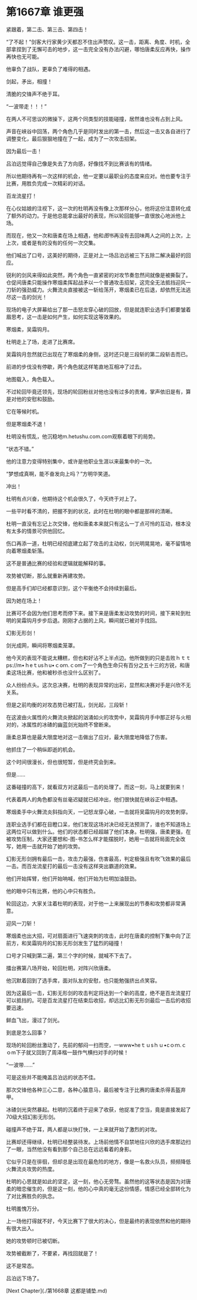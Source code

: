 # 第1667章 谁更强

紧跟着，第二击、第三击、第四击！

“了不起！”剑客大行家黄少天都忍不住出声赞叹。这一击，距离、角度、时机，全部拿捏到了无懈可击的地步，这一击完全没有办法闪避，哪怕唐柔反应再快，操作再快也无可能。

他辜负了战队，更辜负了难得的相遇。

剑起，矛出，相撞！

清脆的交锋声不绝于耳。

“一波带走！！！”

在两人不可思议的微操下，这两个同类型的技能碰撞，居然谁也没有占到上风。

声音在峡谷中回荡，两个角色几乎是同时发出的第一击，然后这一击又各自进行了调整变化，最后狠狠地撞在了一起，成为了一次攻击招架。

因为最后一击！

吕泊远觉得自己像是失去了方向感，好像找不到比赛该有的情绪。

所以他期待再有一次这样的机会，他一定要以最职业的态度来应对。他也要专注于比赛，用胜负完成一次精彩的对话。

百龙流星打！

在心仪姑娘的注视下，这一次的杜明再没有像上次那样分心，他将这份注意转化成了额外的动力。于是他总能拿出最好的表现，所以轮回能够一直很放心地派他上场。

而现在，他又一次和唐柔在场上相遇，他和*图*书再没有去回味两人之间的上次，上上次，或者是有的没有的任何一次交集。

他们喊出了口号，这美好的期待，正是对上一场吕泊远被三下五除二解决最好的回应。

锐利的剑风来得如此突然，两个角色一直紧密的对攻节奏忽然间就像是被撕裂了。仓促间唐柔只能操作寒烟柔挥起战矛以一个普通攻击招架，这完全无法抵挡迎风一刀斩的强劲威力。火舞流炎直接被这一斩给荡开，寒烟柔已在后退，却依然无法逃尽这一击的剑光！

现场的电子大屏幕给出了那一击怒龙穿心破的回放，但是就连职业选手们都要皱着眉思考，这一击是如何产生，如何实现这等效果的。

寒烟柔，吴霜钩月。

杜明走上了场，走进了比赛席。

吴霜钩月忽然就已出现在了寒烟柔的身侧，这时还只是三段斩的第二段斩击而已。

前进的步伐没有停歇，两个角色就这样笔直地互相冲了过去。

地图载入，角色载入。

不过轮回毕竟还领先，现场的轮回粉丝对他也没有过多的责难，掌声依旧是有，算是对他的安慰和鼓励。

它在等候时机。

但是寒烟柔不退！

杜明没有慌乱，他沉稳地m.hetushu.com.com观察着眼下的局势。

“状态不错。”

他的注意力变得特别集中，或许是他职业生涯以来最集中的一次。

“梦想成真啊，能不奋发向上吗？”方明华笑道。

冲出！

杜明有点兴奋，他期待这个机会很久了，今天终于对上了。

一些平时看不清的，把握不到的状况，此时在杜明的眼中都是那样的清晰。

杜明一直没有忘记上次交锋，他和唐柔本来就只有这么一丁点可怜的互动，根本没有太多的情景可供他回忆。

伤口再添一道，杜明已经彻底建立起了攻击的主动权，剑光明晃晃地，毫不留情地向着寒烟柔斩落。

这不是普通比赛的经验和逻辑就能解释的事。

攻势被切断，那么就重新再建攻势。

但是高手们却已经都意识到，这个平衡绝不会持续到最后。

因为她在场上！

比赛可不会因为他们思考而停下来。接下来是唐柔发动攻势的时间，接下来轮到杜明的吴霜钩月步步后退。刚刚才占据的上风，瞬间就已被对手找回。

幻影无形剑！

剑光成网，瞬间将寒烟柔笼罩。

他今天的表现不能说太糟糕，但也和好沾不上半点边。他所做到的只是击败ｈｔｔps://m•ｈeｔusｈu•ｃoｍ.ｃom了一个角色生命只有百分之五十三的方锐，和唐柔这场比赛，他和被秒杀也没什么区别了。

众人纷纷点头。这次总决赛，杜明的表现异常的出彩，显然和决赛对手是兴欣不无关系。

但是之前均衡的对攻态势已被打乱，剑光起，三段斩！

在这波由火属性的火舞流炎掀起的汹涌如火的攻势中，吴霜钩月手中那正好与火相对的，冰属性的冰碴的幽蓝剑光始终不曾断来。

唐柔总算也是最大限度地对这一击做出了应对，最大限度地降低了伤害。

他抓住了一个稍纵即逝的机会。

这个时间很漫长，但也很短暂，但是终究会到来。

但是……

这番碰撞的高下，就看双方对这最后一击的处理了。而这一刻，马上就要到来！

代表着两人的角色都没有丝毫迟疑就已经冲出，他们很快就在峡谷正中相遇。

寒烟柔手中火舞流炎斜指向天，一记怒龙穿心破，一击就将吴霜钩月的攻势刺穿。

连职业选手们都在目瞪口呆，他们发现这场对决已经无法预测了，谁也不知道场上这两位可以做到什么。他们的状态都已经超越了他们本身。杜明强，唐柔更强，在被攻势压制，大家还要想和-图-书怎么样才能摆脱时，她用一击就将局面完全改写，她用一击就开始了她的攻势。

幻影无形剑拥有最后一击，攻击力最强，伤害最高，判定极强且有吹飞效果的最后一击。而百龙流星打的最后一击没有这样突出霸道的效果。

他们开始挥臂，他们开始呐喊，他们开始为杜明加油鼓劲。

他的眼中只有比赛，他的心中只有胜负。

轮回这边，大家关注着杜明的表现，对于他一上来展现出的节奏和攻势都非常满意。

迎风一刀斩！

寒烟柔也出大招，可对扇面进行飞速突刺的攻击，此时在唐柔的控制下集中向了正前方，和吴霜钩月的幻影无形剑发生了猛烈的碰撞！

口号才只喊到第二遍，第三个字的时候，就喊不下去了。

擂台赛第八场开始，轮回杜明，对阵兴欣唐柔。

他沉默着回到了选手席，面对队友的安慰，也只能勉强挤出点笑容。

因为这最后一击，幻影无形剑的攻击判定将达到一个新的高度，绝不是百龙流星打可以抵挡的。可是百龙流星打在结束后收招，却远比幻影无形剑最后一击后的收招要迅速。

鲜血飞出，漫过了剑光。

到底是怎么回事？

现场的轮回粉丝激动了，先前的郁闷一扫而空，一www•heｔｕsｈｕ•cｏｍ.ｃｏm下子就又回到了周泽楷一鼓作气横扫对手的时候！

“一波带……”

可是这些并不能掩盖吕泊远的状态不佳。

那次交锋他各种三心二意，各种心猿意马，最后被专注于比赛的唐柔杀得丢盔弃甲。

冰碴剑光突然暴起。杜明的沉着终于迎来了收获，他捉准了空当，竟是直接发起了70级大招幻影无形剑。

碰撞声不绝于耳，两人都是以快打快，一上来就开始了激烈的对攻。

比赛却还得继续，杜明已经整装待发。上场前他情不自禁地往兴欣的选手席那边扫了一眼，当然他没有看到那个自己总在远远看着的身影。

它似乎只是在徘徊，但却总是出现在最危险的地方，像是一名救火队员，频频降低火舞流炎攻势的热度。

杜明的心思就是如此的坚定，这一刻，他心无旁骛。虽然他的这等状态是因为对唐柔的暗恋催生的，但是这一刻，他的心中真的毫无这份情感，情感已经全部转化为了对比赛胜负的执念。

杜明羞愧万分。

上一场他打得就不好，今天比赛下了很大的决心，但是最终的表现依然和他的期待有很大出入。

她的攻势顿时已被切断。

攻势被截断了，不要紧，再找回就是了！

这不是常态。

吕泊远下场了。



[Next Chapter](./第1668章 这都是铺垫.md)